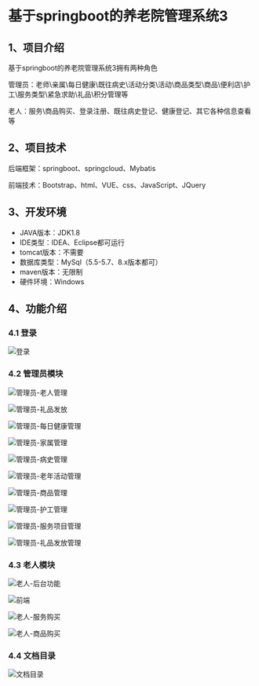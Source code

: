 # 基于springboot的养老院管理系统3



## 1、项目介绍

基于springboot的养老院管理系统3拥有两种角色

管理员：老师\亲属\每日健康\既往病史\活动分类\活动\商品类型\商品\便利店\护工\服务类型\紧急求助\礼品\积分管理等

老人：服务\商品购买、登录注册、既往病史登记、健康登记、其它各种信息查看等


## 2、项目技术

后端框架：springboot、springcloud、Mybatis

前端技术：Bootstrap、html、VUE、css、JavaScript、JQuery

## 3、开发环境

- JAVA版本：JDK1.8
- IDE类型：IDEA、Eclipse都可运行
- tomcat版本：不需要
- 数据库类型：MySql（5.5-5.7、8.x版本都可） 
- maven版本：无限制
- 硬件环境：Windows


## 4、功能介绍

### 4.1 登录

![登录](https://project-images-1256969109.cos.ap-chongqing.myqcloud.com/%20Typora-Images/202309271613363.jpg)

### 4.2 管理员模块

![管理员-老人管理](https://project-images-1256969109.cos.ap-chongqing.myqcloud.com/%20Typora-Images/202309271613926.jpg)

![管理员-礼品发放](https://project-images-1256969109.cos.ap-chongqing.myqcloud.com/%20Typora-Images/202309271613832.jpg)

![管理员-每日健康管理](https://project-images-1256969109.cos.ap-chongqing.myqcloud.com/%20Typora-Images/202309271613370.jpg)

![管理员-家属管理](https://project-images-1256969109.cos.ap-chongqing.myqcloud.com/%20Typora-Images/202309271613441.jpg)

![管理员-病史管理](https://project-images-1256969109.cos.ap-chongqing.myqcloud.com/%20Typora-Images/202309271613627.jpg)

![管理员-老年活动管理](https://project-images-1256969109.cos.ap-chongqing.myqcloud.com/%20Typora-Images/202309271613571.jpg)

![管理员-商品管理](https://project-images-1256969109.cos.ap-chongqing.myqcloud.com/%20Typora-Images/202309271613281.jpg)

![管理员-护工管理](https://project-images-1256969109.cos.ap-chongqing.myqcloud.com/%20Typora-Images/202309271613415.jpg)

![管理员-服务项目管理](https://project-images-1256969109.cos.ap-chongqing.myqcloud.com/%20Typora-Images/202309271613737.jpg)

![管理员-礼品发放管理](https://project-images-1256969109.cos.ap-chongqing.myqcloud.com/%20Typora-Images/202309271614080.jpg)

### 4.3 老人模块

![老人-后台功能](https://project-images-1256969109.cos.ap-chongqing.myqcloud.com/%20Typora-Images/202309271614114.jpg)

![前端](https://project-images-1256969109.cos.ap-chongqing.myqcloud.com/%20Typora-Images/202309271614319.jpg)

![老人-服务购买](https://project-images-1256969109.cos.ap-chongqing.myqcloud.com/%20Typora-Images/202309271614373.jpg)

![老人-商品购买](https://project-images-1256969109.cos.ap-chongqing.myqcloud.com/%20Typora-Images/202309271614684.jpg)

### 4.4 文档目录

![文档目录](https://project-images-1256969109.cos.ap-chongqing.myqcloud.com/%20Typora-Images/202309271614148.jpg)







